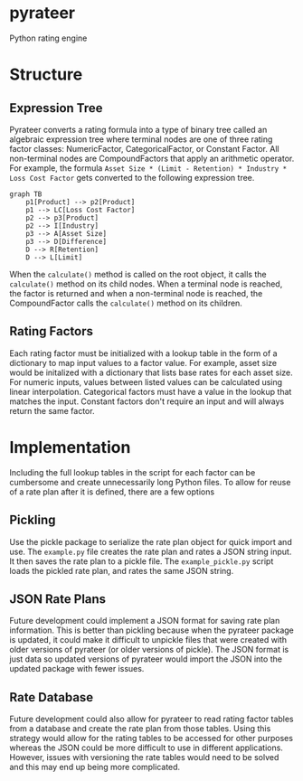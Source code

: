 # pyrateer
Python rating engine

# Structure

## Expression Tree

Pyrateer converts a rating formula into a type of binary tree called an algebraic expression tree where terminal nodes are one of three rating factor classes: NumericFactor, CategoricalFactor, or Constant Factor. All non-terminal nodes are CompoundFactors that apply an arithmetic operator. For example, the formula `Asset Size * (Limit - Retention) * Industry * Loss Cost Factor` gets converted to the following expression tree.

```mermaid
graph TB
    p1[Product] --> p2[Product]
    p1 --> LC[Loss Cost Factor]
    p2 --> p3[Product]
    p2 --> I[Industry]
    p3 --> A[Asset Size]
    p3 --> D[Difference]
    D --> R[Retention]
    D --> L[Limit]
```
When the `calculate()` method is called on the root object, it calls the `calculate()` method on its child nodes. When a terminal node is reached, the factor is returned and when a non-terminal node is reached, the CompoundFactor calls the `calculate()` method on its children.

## Rating Factors

Each rating factor must be initialized with a lookup table in the form of a dictionary to map input values to a factor value. For example, asset size would be initalized with a dictionary that lists base rates for each asset size. For numeric inputs, values between listed values can be calculated using linear interpolation. Categorical factors must have a value in the lookup that matches the input. Constant factors don't require an input and will always return the same factor.

# Implementation

Including the full lookup tables in the script for each factor can be cumbersome and create unnecessarily long Python files. To allow for reuse of a rate plan after it is defined, there are a few options

## Pickling

Use the pickle package to serialize the rate plan object for quick import and use. The `example.py` file creates the rate plan and rates a JSON string input. It then saves the rate plan to a pickle file. The `example_pickle.py` script loads the pickled rate plan, and rates the same JSON string.

## JSON Rate Plans

Future development could implement a JSON format for saving rate plan information. This is better than pickling because when the pyrateer package is updated, it could make it difficult to unpickle files that were created with older versions of pyrateer (or older versions of pickle). The JSON format is just data so updated versions of pyrateer would import the JSON into the updated package with fewer issues.

## Rate Database

Future development could also allow for pyrateer to read rating factor tables from a database and create the rate plan from those tables. Using this strategy would allow for the rating tables to be accessed for other purposes whereas the JSON could be more difficult to use in different applications. However, issues with versioning the rate tables would need to be solved and this may end up being more complicated.